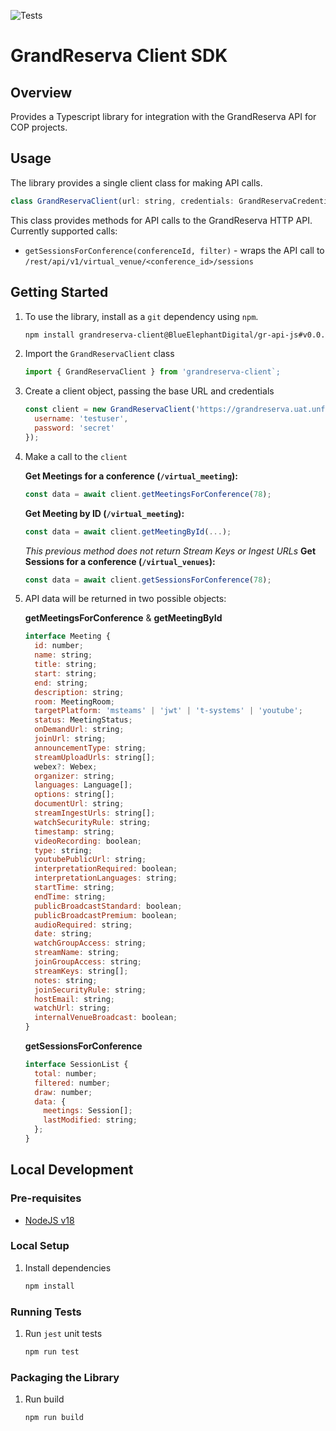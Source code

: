 <a name="readme-top"></a>

![Tests](https://github.com/BlueElephantDigital/gr-api-js/actions/workflows/tests.yml/badge.svg?branch=main)

# GrandReserva Client SDK

## Overview

Provides a Typescript library for integration with the GrandReserva API for
COP projects.

## Usage

The library provides a single client class for making API calls.

```js
class GrandReservaClient(url: string, credentials: GrandReservaCredentials)
```

This class provides methods for API calls to the GrandReserva HTTP API.
Currently supported calls:

- `getSessionsForConference(conferenceId, filter)` - wraps the API call to `/rest/api/v1/virtual_venue/<conference_id>/sessions`

## Getting Started

1. To use the library, install as a `git` dependency using `npm`.

   ```sh
   npm install grandreserva-client@BlueElephantDigital/gr-api-js#v0.0.3
   ```

2. Import the `GrandReservaClient` class

   ```js
   import { GrandReservaClient } from 'grandreserva-client`;
   ```

3. Create a client object, passing the base URL and credentials

   ```js
   const client = new GrandReservaClient('https://grandreserva.uat.unfccc.int', {
     username: 'testuser',
     password: 'secret'
   });
   ```

4. Make a call to the `client`

   __Get Meetings for a conference (`/virtual_meeting`):__

   ```js
   const data = await client.getMeetingsForConference(78);
   ```

   __Get Meeting by ID (`/virtual_meeting`):__

   ```js
   const data = await client.getMeetingById(...);
   ```

   _This previous method does not return Stream Keys or Ingest URLs_
   __Get Sessions for a conference (`/virtual_venues`):__

   ```js
   const data = await client.getSessionsForConference(78);
   ```

5. API data will be returned in two possible objects:

   __getMeetingsForConference__ & __getMeetingById__

   ```js
   interface Meeting {
     id: number;
     name: string;
     title: string;
     start: string;
     end: string;
     description: string;
     room: MeetingRoom;
     targetPlatform: 'msteams' | 'jwt' | 't-systems' | 'youtube';
     status: MeetingStatus;
     onDemandUrl: string;
     joinUrl: string;
     announcementType: string;
     streamUploadUrls: string[];
     webex?: Webex;
     organizer: string;
     languages: Language[];
     options: string[];
     documentUrl: string;
     streamIngestUrls: string[];
     watchSecurityRule: string;
     timestamp: string;
     videoRecording: boolean;
     type: string;
     youtubePublicUrl: string;
     interpretationRequired: boolean;
     interpretationLanguages: string;
     startTime: string;
     endTime: string;
     publicBroadcastStandard: boolean;
     publicBroadcastPremium: boolean;
     audioRequired: string;
     date: string;
     watchGroupAccess: string;
     streamName: string;
     joinGroupAccess: string;
     streamKeys: string[];
     notes: string;
     joinSecurityRule: string;
     hostEmail: string;
     watchUrl: string;
     internalVenueBroadcast: boolean;
   }
   ```

   __getSessionsForConference__

   ```js
   interface SessionList {
     total: number;
     filtered: number;
     draw: number;
     data: {
       meetings: Session[];
       lastModified: string;
     };
   }
   ```

## Local Development
### Pre-requisites

- [NodeJS v18](https://nodejs.org/en)

### Local Setup

1. Install dependencies
   ```sh
   npm install
   ```

### Running Tests

1. Run `jest` unit tests
   ```sh
   npm run test
   ```
### Packaging the Library

1. Run build
   ```sh
   npm run build
   ```
